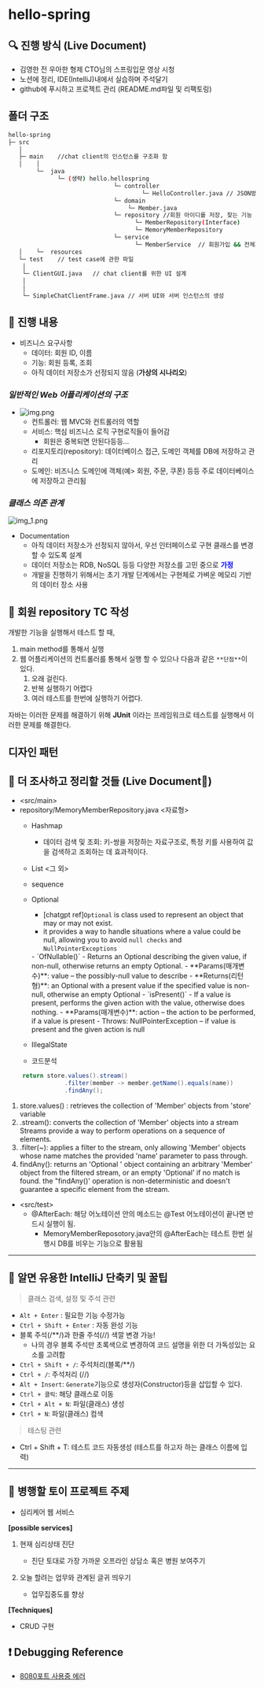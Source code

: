 # hello-spring

## 🔍 진행 방식 (Live Document)

- 김영한 전 우아한 형제 CTO님의 스프링입문 영상 시청
- 노션에 정리, IDE(IntelliJ)내에서 실습하며 주석달기
- github에 푸시하고 프로젝트 관리 (README.md파일 및 리팩토링)

## 폴더 구조
```sh
hello-spring
├─ src 
   │  
   ├─ main    //chat client의 인스턴스를 구조화 함
   │    │
        └─  java  
              └─ (생략) hello.hellospring
                              └─ controller
                                      └─ HelloController.java // JSON방식으로 데이터 송수신
                              └─ domain
                                  └─ Member.java
                              └─ repository //회원 아이디를 저장, 찾는 기능
                                    └─ MemberRepository(Interface)
                                    └─ MemoryMemberRepository
                              └─ service   
                                    └─ MemberService  // 회원가입 && 전체회원 조회
   │    └─  resources
   └─ test    // test case에 관한 파일     
    │
    └─ ClientGUI.java   // chat client를 위한 UI 설계
    │
    │
    └─ SimpleChatClientFrame.java // 서버 UI와 서버 인스턴스의 생성
```
## 📮 진행 내용

- 비즈니스 요구사항
  - 데이터: 회원 ID, 이름
  - 기능: 회원 등록, 조회
  - 아직 데이터 저장소가 선정되지 않음 (**가상의 시나리오**)

### *일반적인 Web 어플리케이션의 구조*
- ![img.png](img.png)
    - 컨트롤러: 웹 MVC와 컨트롤러의 역할
    - 서비스: 핵심 비즈니스 로직 구현로직들이 들어감
        - 회원은 중복되면 안된다등등…
    - 리포지토리(repository): 데이터베이스 접근, 도메인 객체를 DB에 저장하고 관리
    - 도메인: 비즈니스 도메인에 객체(예> 회원, 주문, 쿠폰) 등등 주로 데이터베이스에 저장하고 관리됨

### *클래스 의존 관계*
![img_1.png](img_1.png)
- Documentation
  - 아직 데이터 저장소가 선정되지 않아서, 우선 인터페이스로 구현 클래스를 변경할 수 있도록 설계
  - 데이터 저장소는 RDB, NoSQL 등등 다양한 저장소를 고민 중으로 <span style="color:blue">**가정**</span>
  - 개발을 진행하기 위해서는 초기 개발 단계에서는 구현체로 가벼운 메모리 기반의 데이터 장소 사용

## 🚨 회원 repository TC 작성

개발한 기능을 실행해서 테스트 할 때,
1. main method를 통해서 실행
2. 웹 어플리케이션의 컨트롤러를 통해서 실행
   할 수 있으나 다음과 같은 `**단점**`이 있다. 
   1. 오래 걸린다.
   2. 반복 실행하기 어렵다
   3. 여러 테스트를 한번에 실행하기 어렵다.

자바는 이러한 문제를 해결하기 위해 <span sttle="color:green"> **JUnit** </span>이라는 프레임워크로 테스트를 실행해서 이러한 문제를 해결한다.


## 디자인 패턴






## 🚀 더 조사하고 정리할 것들 (Live Document🚩)
- <src/main>
- repository/MemoryMemberRepository.java
    <자료형>
  - Hashmap
    - 데이터 검색 및 조회: 키-쌍을 저장하는 자료구조로, 특정 키를 사용하여 값을 검색하고 조회하는 데 효과적이다.  
  - List
  <그 외>
  - sequence
  - Optional
    - [chatgpt ref]`Optional` is class used to represent an object that may or may not exist.
    - it provides a way to handle situations where a value could be null, allowing you to avoid `null checks` and `NullPointerExceptions`
    <Related methods>
    - `OfNullable()`
      - Returns an Optional describing the given value, if non-null, otherwise returns an empty Optional.
      - **Params(매개변수)**:
        value – the possibly-null value to describe
      - **Returns(리턴형)**:
        an Optional with a present value if the specified value is non-null, otherwise an empty Optional
    - `isPresent()`
      - If a value is present, performs the given action with the value, otherwise does nothing.
      - **Params(매개변수)**:
        action – the action to be performed, if a value is present
      - Throws:
        NullPointerException – if value is present and the given action is null
      
  - IllegalState
  
  - 코드분석 
```java
    return store.values().stream()
                .filter(member -> member.getName().equals(name))
                .findAny();
```
1. store.values() : retrieves the collection of 'Member' objects from 'store' variable
2. .stream(): converts the collection of 'Member' objects into a stream
              Streams provide a way to perform operations on a sequence of elements.
3. .filter(~): applies a filter to the stream, only allowing 'Member' objects whose name matches
                the provided 'name' parameter to pass through.
4. findAny(): returns an 'Optional <Member>' object containing an arbitrary 'Member' object
              from the filtered stream, or an empty 'Optional' if no match is found.
              the "findAny()' operation is non-deterministic and doesn't guarantee a specific element from the stream. 
- <src/test>
  - @AfterEach: 해당 어노테이션 안의 메소드는 @Test 어노테이션이 끝나면 반드시 실행이 됨.
    - MemoryMemberReposotory.java안의 @AfterEach는 테스트 한번 실행시 DB를 비우는 기능으로 활용됨
---

## 🎯 알면 유용한 IntelliJ 단축키 및 꿀팁
> 클래스 검색, 설정 및 주석 관련

- `Alt + Enter` : 필요한 기능 수정가능 
- `Ctrl + Shift + Enter` : 자동 완성 기능
- 블록 주석(/**/)과 한줄 주석(//) 색깔 변경 가능!
  - 나의 경우 블록 주석만 초록색으로 변경하여 코드 설명을 위한 더 가독성있는 요소를 고려함
- `Ctrl + Shift + /`: 주석처리(블록/**/)
- `Ctrl + /`: 주석처리 (//)
- `Alt + Insert`: `Generate`기능으로 생성자(Constructor)등을 삽입할 수 있다. 
- `Ctrl + 클릭`: 해당 클래스로 이동
- `Ctrl + Alt + N`: 파일(클래스) 생성
- `Ctrl + N`: 파일(클래스) 컴색

> 테스팅 관련

- Ctrl + Shift + T: 테스트 코드 자동생성 (테스트를 하고자 하는 클래스 이름에 입력)

---

## 💫 병행할 토이 프로젝트 주제
- 심리케어 웹 서비스

**[possible services]**
  1. 현재 심리상태 진단
     - 진단 토대로 가장 가까운 오프라인 상담소 혹은 병원 보여주기


  2. 오늘 할려는 업무와 관계된 글귀 띄우기
     - 업무집중도를 향상

**[Techniques]**
  - CRUD 구현

## ❗ Debugging Reference
- [8080포트 사용중 에러](https://pingfanzhilu.tistory.com/entry/Spring-boot-Web-server-failed-to-start-Port-8080-was-already-in-use-%EC%97%90%EB%9F%AC-%ED%95%B4%EA%B2%B0-%EB%B0%A9%EB%B2%95)
